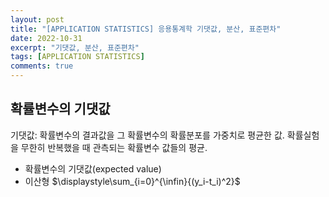 ```yaml
---
layout: post
title: "[APPLICATION STATISTICS] 응용통계학 기댓값, 분산, 표준편차"
date: 2022-10-31
excerpt: "기댓값, 분산, 표준편차"
tags: [APPLICATION STATISTICS]
comments: true
---
```


## 확률변수의 기댓값
기댓값: 확률변수의 결과값을 그 확률변수의 확률분포를 가중치로 평균한 값. 확률실험을 무한히 반복했을 때 관측되는 확률변수 값들의 평균.
* 확률변수의 기댓값(expected value)
* 이산형 $\displaystyle\sum_{i=0}^{\infin}{(y_i-t_i)^2}$